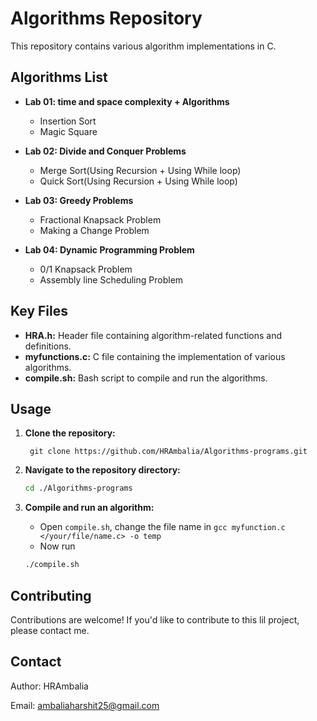 # Algorithms Repository

This repository contains various algorithm implementations in C.

## Algorithms List 
* **Lab 01: time and space complexity + Algorithms**
    -   Insertion Sort
    -   Magic Square

* **Lab 02: Divide and Conquer Problems**
    -   Merge Sort(Using Recursion + Using While loop)
    -   Quick Sort(Using Recursion + Using While loop)

* **Lab 03: Greedy Problems**
    -   Fractional Knapsack Problem
    -   Making a Change Problem

* **Lab 04: Dynamic Programming Problem**
    -   0/1 Knapsack Problem
    -   Assembly line Scheduling Problem

## Key Files

* **HRA.h:** Header file containing algorithm-related functions and definitions.
* **myfunctions.c:** C file containing the implementation of various algorithms.
* **compile.sh:** Bash script to compile and run the algorithms.

## Usage

1. **Clone the repository:**

   ```git
    git clone https://github.com/HRAmbalia/Algorithms-programs.git
    ```

2. **Navigate to the repository directory:**
    ```bash
    cd ./Algorithms-programs
    ```

3. **Compile and run an algorithm:**
    - Open ```compile.sh```, change the file name in ```gcc myfunction.c </your/file/name.c> -o temp```
    - Now run
    ```bash
    ./compile.sh
    ```

## Contributing

Contributions are welcome! If you'd like to contribute to this lil project, please contact me.

## Contact

Author: HRAmbalia

Email: ambaliaharshit25@gmail.com